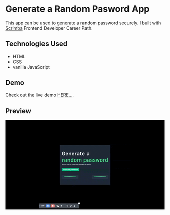 # Generate a Random Pasword App

This app can be used to generate a random password securely. I built with [Scrimba](https://scrimba.com/) Frontend Developer Career Path.

## Technologies Used

- HTML
- CSS
- vanilla JavaScript

## Demo

Check out the live demo [HERE...](https://comforting-babka-219276.netlify.app/).

## Preview

![Project Preview](/assets/generate-password.gif)
